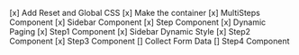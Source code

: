 [x] Add Reset and Global CSS
[x] Make the container
[x] MultiSteps Component
[x] Sidebar Component
[x] Step Component
[x] Dynamic Paging
[x] Step1 Component
[x] Sidebar Dynamic Style
[x] Step2 Component
[x] Step3 Component
[] Collect Form Data
[] Step4 Component
